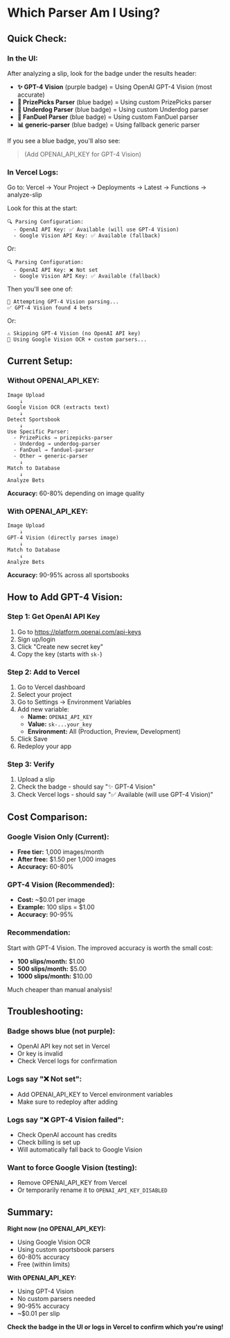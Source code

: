 # Which Parser Am I Using?

## Quick Check:

### **In the UI:**
After analyzing a slip, look for the badge under the results header:

- **✨ GPT-4 Vision** (purple badge) = Using OpenAI GPT-4 Vision (most accurate)
- **🎯 PrizePicks Parser** (blue badge) = Using custom PrizePicks parser
- **🐶 Underdog Parser** (blue badge) = Using custom Underdog parser
- **📱 FanDuel Parser** (blue badge) = Using custom FanDuel parser
- **📊 generic-parser** (blue badge) = Using fallback generic parser

If you see a blue badge, you'll also see:
> (Add OPENAI_API_KEY for GPT-4 Vision)

### **In Vercel Logs:**
Go to: Vercel → Your Project → Deployments → Latest → Functions → analyze-slip

Look for this at the start:
```
🔍 Parsing Configuration:
  - OpenAI API Key: ✅ Available (will use GPT-4 Vision)
  - Google Vision API Key: ✅ Available (fallback)
```

Or:
```
🔍 Parsing Configuration:
  - OpenAI API Key: ❌ Not set
  - Google Vision API Key: ✅ Available (fallback)
```

Then you'll see one of:
```
🚀 Attempting GPT-4 Vision parsing...
✅ GPT-4 Vision found 4 bets
```

Or:
```
⚠️ Skipping GPT-4 Vision (no OpenAI API key)
📸 Using Google Vision OCR + custom parsers...
```

## Current Setup:

### **Without OPENAI_API_KEY:**
```
Image Upload
    ↓
Google Vision OCR (extracts text)
    ↓
Detect Sportsbook
    ↓
Use Specific Parser:
  - PrizePicks → prizepicks-parser
  - Underdog → underdog-parser
  - FanDuel → fanduel-parser
  - Other → generic-parser
    ↓
Match to Database
    ↓
Analyze Bets
```

**Accuracy:** 60-80% depending on image quality

### **With OPENAI_API_KEY:**
```
Image Upload
    ↓
GPT-4 Vision (directly parses image)
    ↓
Match to Database
    ↓
Analyze Bets
```

**Accuracy:** 90-95% across all sportsbooks

## How to Add GPT-4 Vision:

### **Step 1: Get OpenAI API Key**
1. Go to https://platform.openai.com/api-keys
2. Sign up/login
3. Click "Create new secret key"
4. Copy the key (starts with `sk-`)

### **Step 2: Add to Vercel**
1. Go to Vercel dashboard
2. Select your project
3. Go to Settings → Environment Variables
4. Add new variable:
   - **Name:** `OPENAI_API_KEY`
   - **Value:** `sk-...your_key`
   - **Environment:** All (Production, Preview, Development)
5. Click Save
6. Redeploy your app

### **Step 3: Verify**
1. Upload a slip
2. Check the badge - should say "✨ GPT-4 Vision"
3. Check Vercel logs - should say "✅ Available (will use GPT-4 Vision)"

## Cost Comparison:

### **Google Vision Only (Current):**
- **Free tier:** 1,000 images/month
- **After free:** $1.50 per 1,000 images
- **Accuracy:** 60-80%

### **GPT-4 Vision (Recommended):**
- **Cost:** ~$0.01 per image
- **Example:** 100 slips = $1.00
- **Accuracy:** 90-95%

### **Recommendation:**
Start with GPT-4 Vision. The improved accuracy is worth the small cost:
- **100 slips/month:** $1.00
- **500 slips/month:** $5.00
- **1000 slips/month:** $10.00

Much cheaper than manual analysis!

## Troubleshooting:

### **Badge shows blue (not purple):**
- OpenAI API key not set in Vercel
- Or key is invalid
- Check Vercel logs for confirmation

### **Logs say "❌ Not set":**
- Add OPENAI_API_KEY to Vercel environment variables
- Make sure to redeploy after adding

### **Logs say "❌ GPT-4 Vision failed":**
- Check OpenAI account has credits
- Check billing is set up
- Will automatically fall back to Google Vision

### **Want to force Google Vision (testing):**
- Remove OPENAI_API_KEY from Vercel
- Or temporarily rename it to `OPENAI_API_KEY_DISABLED`

## Summary:

**Right now (no OPENAI_API_KEY):**
- Using Google Vision OCR
- Using custom sportsbook parsers
- 60-80% accuracy
- Free (within limits)

**With OPENAI_API_KEY:**
- Using GPT-4 Vision
- No custom parsers needed
- 90-95% accuracy
- ~$0.01 per slip

**Check the badge in the UI or logs in Vercel to confirm which you're using!**
